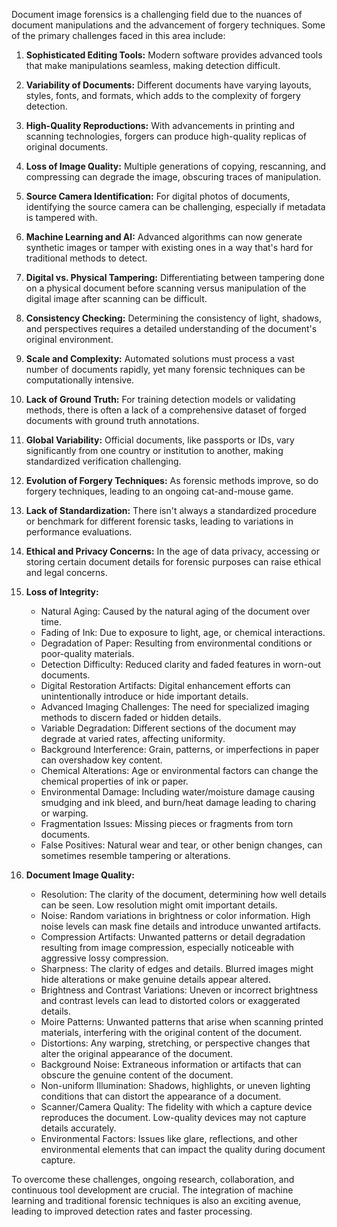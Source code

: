 Document image forensics is a challenging field due to the nuances of document manipulations and the advancement of forgery techniques. Some of the primary challenges faced in this area include:

1. **Sophisticated Editing Tools:** Modern software provides advanced tools that make manipulations seamless, making detection difficult.

2. **Variability of Documents:** Different documents have varying layouts, styles, fonts, and formats, which adds to the complexity of forgery detection.

3. **High-Quality Reproductions:** With advancements in printing and scanning technologies, forgers can produce high-quality replicas of original documents.

4. **Loss of Image Quality:** Multiple generations of copying, rescanning, and compressing can degrade the image, obscuring traces of manipulation.

5. **Source Camera Identification:** For digital photos of documents, identifying the source camera can be challenging, especially if metadata is tampered with.

6. **Machine Learning and AI:** Advanced algorithms can now generate synthetic images or tamper with existing ones in a way that's hard for traditional methods to detect.

7. **Digital vs. Physical Tampering:** Differentiating between tampering done on a physical document before scanning versus manipulation of the digital image after scanning can be difficult.

8. **Consistency Checking:** Determining the consistency of light, shadows, and perspectives requires a detailed understanding of the document's original environment.

9. **Scale and Complexity:** Automated solutions must process a vast number of documents rapidly, yet many forensic techniques can be computationally intensive.

10. **Lack of Ground Truth:** For training detection models or validating methods, there is often a lack of a comprehensive dataset of forged documents with ground truth annotations.

11. **Global Variability:** Official documents, like passports or IDs, vary significantly from one country or institution to another, making standardized verification challenging.
12. **Evolution of Forgery Techniques:** As forensic methods improve, so do forgery techniques, leading to an ongoing cat-and-mouse game.

13. **Lack of Standardization:** There isn't always a standardized procedure or benchmark for different forensic tasks, leading to variations in performance evaluations.

14. **Ethical and Privacy Concerns:** In the age of data privacy, accessing or storing certain document details for forensic purposes can raise ethical and legal concerns.

15. **Loss of Integrity:**
    - Natural Aging: Caused by the natural aging of the document over time.
    - Fading of Ink: Due to exposure to light, age, or chemical interactions.
    - Degradation of Paper: Resulting from environmental conditions or poor-quality materials.
    - Detection Difficulty: Reduced clarity and faded features in worn-out documents.
    - Digital Restoration Artifacts: Digital enhancement efforts can unintentionally introduce or hide important details.
    - Advanced Imaging Challenges: The need for specialized imaging methods to discern faded or hidden details.
    - Variable Degradation: Different sections of the document may degrade at varied rates, affecting uniformity.
    - Background Interference: Grain, patterns, or imperfections in paper can overshadow key content.
    - Chemical Alterations: Age or environmental factors can change the chemical properties of ink or paper.
    - Environmental Damage: Including water/moisture damage causing smudging and ink bleed, and burn/heat damage leading to charing or warping.
    - Fragmentation Issues: Missing pieces or fragments from torn documents.
    - False Positives: Natural wear and tear, or other benign changes, can sometimes resemble tampering or alterations.

16. **Document Image Quality:**
    - Resolution: The clarity of the document, determining how well details can be seen. Low resolution might omit important details.  
    - Noise: Random variations in brightness or color information. High noise levels can mask fine details and introduce unwanted artifacts.
    - Compression Artifacts: Unwanted patterns or detail degradation resulting from image compression, especially noticeable with aggressive lossy compression.
    - Sharpness: The clarity of edges and details. Blurred images might hide alterations or make genuine details appear altered.
    - Brightness and Contrast Variations: Uneven or incorrect brightness and contrast levels can lead to distorted colors or exaggerated details.
    - Moire Patterns: Unwanted patterns that arise when scanning printed materials, interfering with the original content of the document.
    - Distortions: Any warping, stretching, or perspective changes that alter the original appearance of the document.
    - Background Noise: Extraneous information or artifacts that can obscure the genuine content of the document.
    - Non-uniform Illumination: Shadows, highlights, or uneven lighting conditions that can distort the appearance of a document.
    - Scanner/Camera Quality: The fidelity with which a capture device reproduces the document. Low-quality devices may not capture details accurately.
    - Environmental Factors: Issues like glare, reflections, and other environmental elements that can impact the quality during document capture.

To overcome these challenges, ongoing research, collaboration, and continuous tool development are crucial. The integration of machine learning and traditional forensic techniques is also an exciting avenue, leading to improved detection rates and faster processing.
